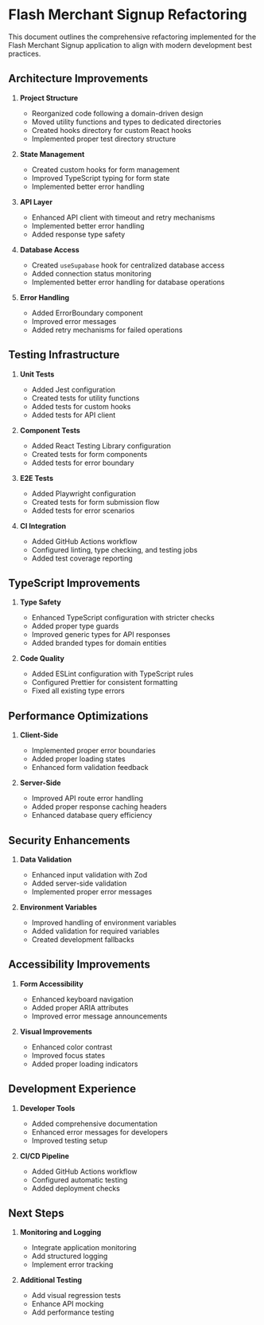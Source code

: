 # Flash Merchant Signup Refactoring

This document outlines the comprehensive refactoring implemented for the Flash Merchant Signup application to align with modern development best practices.

## Architecture Improvements

1. **Project Structure**

   - Reorganized code following a domain-driven design
   - Moved utility functions and types to dedicated directories
   - Created hooks directory for custom React hooks
   - Implemented proper test directory structure

2. **State Management**

   - Created custom hooks for form management
   - Improved TypeScript typing for form state
   - Implemented better error handling

3. **API Layer**

   - Enhanced API client with timeout and retry mechanisms
   - Implemented better error handling
   - Added response type safety

4. **Database Access**

   - Created `useSupabase` hook for centralized database access
   - Added connection status monitoring
   - Implemented better error handling for database operations

5. **Error Handling**
   - Added ErrorBoundary component
   - Improved error messages
   - Added retry mechanisms for failed operations

## Testing Infrastructure

1. **Unit Tests**

   - Added Jest configuration
   - Created tests for utility functions
   - Added tests for custom hooks
   - Added tests for API client

2. **Component Tests**

   - Added React Testing Library configuration
   - Created tests for form components
   - Added tests for error boundary

3. **E2E Tests**

   - Added Playwright configuration
   - Created tests for form submission flow
   - Added tests for error scenarios

4. **CI Integration**
   - Added GitHub Actions workflow
   - Configured linting, type checking, and testing jobs
   - Added test coverage reporting

## TypeScript Improvements

1. **Type Safety**

   - Enhanced TypeScript configuration with stricter checks
   - Added proper type guards
   - Improved generic types for API responses
   - Added branded types for domain entities

2. **Code Quality**
   - Added ESLint configuration with TypeScript rules
   - Configured Prettier for consistent formatting
   - Fixed all existing type errors

## Performance Optimizations

1. **Client-Side**

   - Implemented proper error boundaries
   - Added proper loading states
   - Enhanced form validation feedback

2. **Server-Side**
   - Improved API route error handling
   - Added proper response caching headers
   - Enhanced database query efficiency

## Security Enhancements

1. **Data Validation**

   - Enhanced input validation with Zod
   - Added server-side validation
   - Implemented proper error messages

2. **Environment Variables**
   - Improved handling of environment variables
   - Added validation for required variables
   - Created development fallbacks

## Accessibility Improvements

1. **Form Accessibility**

   - Enhanced keyboard navigation
   - Added proper ARIA attributes
   - Improved error message announcements

2. **Visual Improvements**
   - Enhanced color contrast
   - Improved focus states
   - Added proper loading indicators

## Development Experience

1. **Developer Tools**

   - Added comprehensive documentation
   - Enhanced error messages for developers
   - Improved testing setup

2. **CI/CD Pipeline**
   - Added GitHub Actions workflow
   - Configured automatic testing
   - Added deployment checks

## Next Steps

1. **Monitoring and Logging**

   - Integrate application monitoring
   - Add structured logging
   - Implement error tracking

2. **Additional Testing**
   - Add visual regression tests
   - Enhance API mocking
   - Add performance testing
